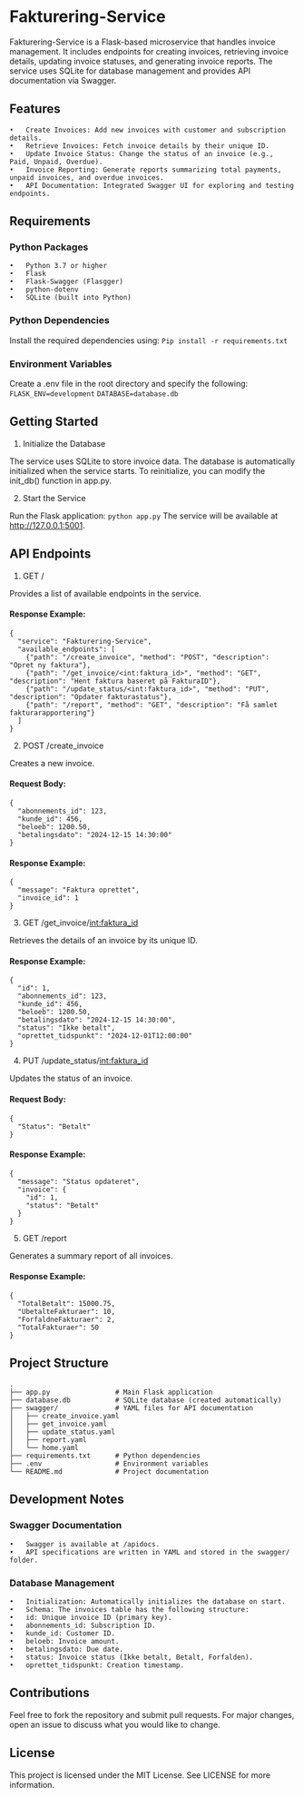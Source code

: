 # Fakturering-Service

Fakturering-Service is a Flask-based microservice that handles invoice management. It includes endpoints for creating invoices, retrieving invoice details, updating invoice statuses, and generating invoice reports. The service uses SQLite for database management and provides API documentation via Swagger.

## Features
	•	Create Invoices: Add new invoices with customer and subscription details.
	•	Retrieve Invoices: Fetch invoice details by their unique ID.
	•	Update Invoice Status: Change the status of an invoice (e.g., Paid, Unpaid, Overdue).
	•	Invoice Reporting: Generate reports summarizing total payments, unpaid invoices, and overdue invoices.
	•	API Documentation: Integrated Swagger UI for exploring and testing endpoints.

## Requirements

### Python Packages
	•	Python 3.7 or higher
	•	Flask
	•	Flask-Swagger (Flasgger)
	•	python-dotenv
	•	SQLite (built into Python)

### Python Dependencies

Install the required dependencies using:
```Pip install -r requirements.txt```

### Environment Variables

Create a .env file in the root directory and specify the following:
```FLASK_ENV=development```
```DATABASE=database.db```

## Getting Started

1. Initialize the Database

The service uses SQLite to store invoice data. The database is automatically initialized when the service starts. To reinitialize, you can modify the init_db() function in app.py.

2. Start the Service

Run the Flask application:
```python app.py```
The service will be available at http://127.0.0.1:5001.

## API Endpoints

1. GET /

Provides a list of available endpoints in the service.

#### Response Example:
```
{
  "service": "Fakturering-Service",
  "available_endpoints": [
    {"path": "/create_invoice", "method": "POST", "description": "Opret ny faktura"},
    {"path": "/get_invoice/<int:faktura_id>", "method": "GET", "description": "Hent faktura baseret på FakturaID"},
    {"path": "/update_status/<int:faktura_id>", "method": "PUT", "description": "Opdater fakturastatus"},
    {"path": "/report", "method": "GET", "description": "Få samlet fakturarapportering"}
  ]
}
```

2. POST /create_invoice

Creates a new invoice.

#### Request Body:
```
{
  "abonnements_id": 123,
  "kunde_id": 456,
  "beloeb": 1200.50,
  "betalingsdato": "2024-12-15 14:30:00"
}
```

#### Response Example:
```
{
  "message": "Faktura oprettet",
  "invoice_id": 1
}
```

3. GET /get_invoice/<int:faktura_id>

Retrieves the details of an invoice by its unique ID.

#### Response Example:
```
{
  "id": 1,
  "abonnements_id": 123,
  "kunde_id": 456,
  "beloeb": 1200.50,
  "betalingsdato": "2024-12-15 14:30:00",
  "status": "Ikke betalt",
  "oprettet_tidspunkt": "2024-12-01T12:00:00"
}
```

4. PUT /update_status/<int:faktura_id>

Updates the status of an invoice.

#### Request Body:
```
{
  "Status": "Betalt"
}
```

#### Response Example:
```
{
  "message": "Status opdateret",
  "invoice": {
    "id": 1,
    "status": "Betalt"
  }
}
```

5. GET /report

Generates a summary report of all invoices.

#### Response Example:
```
{
  "TotalBetalt": 15000.75,
  "UbetalteFakturaer": 10,
  "ForfaldneFakturaer": 2,
  "TotalFakturaer": 50
}
```
## Project Structure
```
.
├── app.py                # Main Flask application
├── database.db           # SQLite database (created automatically)
├── swagger/              # YAML files for API documentation
│   ├── create_invoice.yaml
│   ├── get_invoice.yaml
│   ├── update_status.yaml
│   ├── report.yaml
│   └── home.yaml
├── requirements.txt      # Python dependencies
├── .env                  # Environment variables
└── README.md             # Project documentation
```

## Development Notes

### Swagger Documentation
	•	Swagger is available at /apidocs.
	•	API specifications are written in YAML and stored in the swagger/ folder.

### Database Management
	•	Initialization: Automatically initializes the database on start.
	•	Schema: The invoices table has the following structure:
	•	id: Unique invoice ID (primary key).
	•	abonnements_id: Subscription ID.
	•	kunde_id: Customer ID.
	•	beloeb: Invoice amount.
	•	betalingsdato: Due date.
	•	status: Invoice status (Ikke betalt, Betalt, Forfalden).
	•	oprettet_tidspunkt: Creation timestamp.

## Contributions

Feel free to fork the repository and submit pull requests. For major changes, open an issue to discuss what you would like to change.

## License

This project is licensed under the MIT License. See LICENSE for more information.